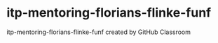 # itp-mentoring-florians-flinke-funf
itp-mentoring-florians-flinke-funf created by GitHub Classroom
